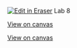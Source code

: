 [![Edit in Eraser](https://firebasestorage.googleapis.com/v0/b/second-petal-295822.appspot.com/o/images%2Fgithub%2FOpen%20in%20Eraser.svg?alt=media&token=968381c8-a7e7-472a-8ed6-4a6626da5501)](https://app.eraser.io/workspace/QswjCmHPZlcGkhrtiRkl)
Lab 8

[﻿View on canvas](https://app.eraser.io/workspace/QswjCmHPZlcGkhrtiRkl?elements=s6SbBVurUsFZIrfpxIi6Ag) 

 [﻿View on canvas](https://app.eraser.io/workspace/QswjCmHPZlcGkhrtiRkl?elements=s6SbBVurUsFZIrfpxIi6Ag) 


<!--- Eraser file: https://app.eraser.io/workspace/QswjCmHPZlcGkhrtiRkl --->